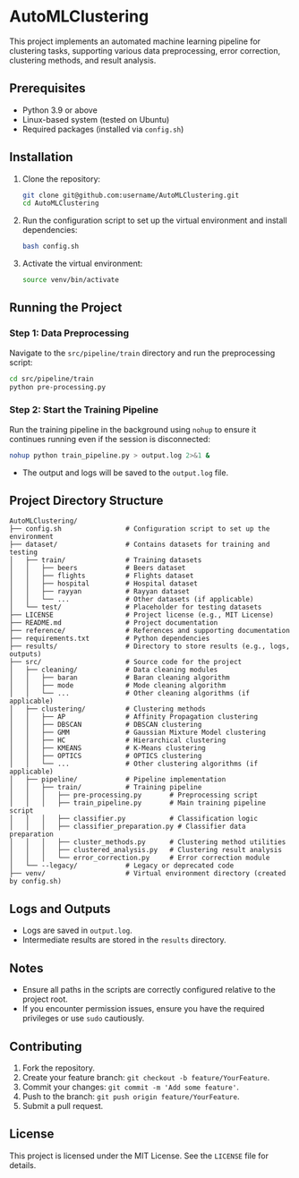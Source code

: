 # AutoMLClustering

This project implements an automated machine learning pipeline for clustering tasks, supporting various data preprocessing, error correction, clustering methods, and result analysis.

## Prerequisites

- Python 3.9 or above
- Linux-based system (tested on Ubuntu)
- Required packages (installed via `config.sh`)

## Installation

1. Clone the repository:

   ```bash
   git clone git@github.com:username/AutoMLClustering.git
   cd AutoMLClustering
   ```

2. Run the configuration script to set up the virtual environment and install dependencies:

   ```bash
   bash config.sh
   ```

3. Activate the virtual environment:

   ```bash
   source venv/bin/activate
   ```

## Running the Project

### Step 1: Data Preprocessing
Navigate to the `src/pipeline/train` directory and run the preprocessing script:

```bash
cd src/pipeline/train
python pre-processing.py
```

### Step 2: Start the Training Pipeline
Run the training pipeline in the background using `nohup` to ensure it continues running even if the session is disconnected:

```bash
nohup python train_pipeline.py > output.log 2>&1 &
```

- The output and logs will be saved to the `output.log` file.

## Project Directory Structure
```plaintext
AutoMLClustering/
├── config.sh                # Configuration script to set up the environment
├── dataset/                 # Contains datasets for training and testing
│   ├── train/               # Training datasets
│   │   ├── beers            # Beers dataset
│   │   ├── flights          # Flights dataset
│   │   ├── hospital         # Hospital dataset
│   │   ├── rayyan           # Rayyan dataset
│   │   └── ...              # Other datasets (if applicable)
│   └── test/                # Placeholder for testing datasets
├── LICENSE                  # Project license (e.g., MIT License)
├── README.md                # Project documentation
├── reference/               # References and supporting documentation
├── requirements.txt         # Python dependencies
├── results/                 # Directory to store results (e.g., logs, outputs)
├── src/                     # Source code for the project
│   ├── cleaning/            # Data cleaning modules
│   │   ├── baran            # Baran cleaning algorithm
│   │   ├── mode             # Mode cleaning algorithm
│   │   └── ...              # Other cleaning algorithms (if applicable)
│   ├── clustering/          # Clustering methods
│   │   ├── AP               # Affinity Propagation clustering
│   │   ├── DBSCAN           # DBSCAN clustering
│   │   ├── GMM              # Gaussian Mixture Model clustering
│   │   ├── HC               # Hierarchical clustering
│   │   ├── KMEANS           # K-Means clustering
│   │   ├── OPTICS           # OPTICS clustering
│   │   └── ...              # Other clustering algorithms (if applicable)
│   ├── pipeline/            # Pipeline implementation
│   │   ├── train/           # Training pipeline
│   │   │   ├── pre-processing.py       # Preprocessing script
│   │   │   ├── train_pipeline.py       # Main training pipeline script
│   │   │   ├── classifier.py           # Classification logic
│   │   │   ├── classifier_preparation.py # Classifier data preparation
│   │   │   ├── cluster_methods.py      # Clustering method utilities
│   │   │   ├── clustered_analysis.py   # Clustering result analysis
│   │   │   └── error_correction.py     # Error correction module
│   └── --legacy/            # Legacy or deprecated code
├── venv/                    # Virtual environment directory (created by config.sh)
```

## Logs and Outputs

- Logs are saved in `output.log`.
- Intermediate results are stored in the `results` directory.

## Notes

- Ensure all paths in the scripts are correctly configured relative to the project root.
- If you encounter permission issues, ensure you have the required privileges or use `sudo` cautiously.

## Contributing

1. Fork the repository.
2. Create your feature branch: `git checkout -b feature/YourFeature`.
3. Commit your changes: `git commit -m 'Add some feature'`.
4. Push to the branch: `git push origin feature/YourFeature`.
5. Submit a pull request.

## License

This project is licensed under the MIT License. See the `LICENSE` file for details.

